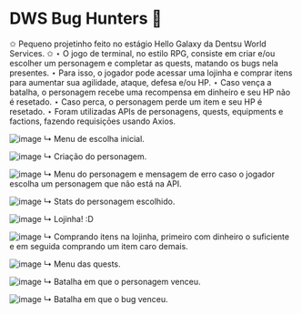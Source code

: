 # DWS Bug Hunters 🐛

✩ Pequeno projetinho feito no estágio Hello Galaxy da Dentsu World Services. ✩
⋆ O jogo de terminal, no estilo RPG, consiste em criar e/ou escolher um personagem e completar as quests, matando os bugs nela presentes. 
⋆ Para isso, o jogador pode acessar uma lojinha e comprar itens para aumentar sua agilidade, ataque, defesa e/ou HP. 
⋆ Caso vença a batalha, o personagem recebe uma recompensa em dinheiro e seu HP não é resetado.
⋆ Caso perca, o personagem perde um item e seu HP é resetado.
⋆ Foram utilizadas APIs de personagens, quests, equipments e factions, fazendo requisiçōes usando Axios.

![image](https://user-images.githubusercontent.com/94134546/200638736-1aa7d59a-bfa0-4fad-95de-9e6bf313ee62.png)
↳ Menu de escolha inicial.

![image](https://user-images.githubusercontent.com/94134546/200639551-2a8e5140-0419-4c66-86cd-8bd713f5a2bf.png)
↳ Criação do personagem.

![image](https://user-images.githubusercontent.com/94134546/200639724-ae956133-4a39-4944-9c0a-5d4d2e1b1ca9.png)
↳ Menu do personagem e mensagem de erro caso o jogador escolha um personagem que não está na API.

![image](https://user-images.githubusercontent.com/94134546/200640210-c79bff91-0c1c-4228-bada-d0027708aedb.png)
↳ Stats do personagem escolhido.

![image](https://user-images.githubusercontent.com/94134546/200640315-38670a61-74ce-4687-8c9e-636a94db622f.png)
↳ Lojinha! :D

![image](https://user-images.githubusercontent.com/94134546/200640452-ab364a4a-a82c-4cdb-bc3d-69fcfe2621bc.png)
↳ Comprando itens na lojinha, primeiro com dinheiro o suficiente e em seguida comprando um item caro demais.

![image](https://user-images.githubusercontent.com/94134546/200640590-92cc74ad-27d1-44fe-9f24-5f838a5abf9c.png)
↳ Menu das quests.

![image](https://user-images.githubusercontent.com/94134546/200640774-abd25155-4e68-4196-892e-450507eb9134.png)
↳ Batalha em que o personagem venceu.

![image](https://user-images.githubusercontent.com/94134546/200641444-062d5e4d-4575-4425-b94a-7299e21828d4.png)
↳ Batalha em que o bug venceu.

